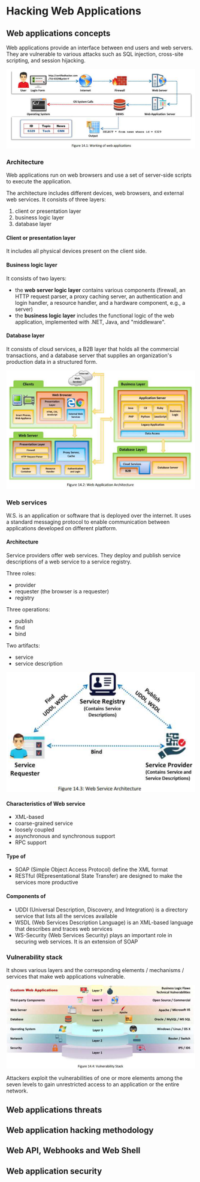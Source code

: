 # Hacking Web Applications

## Web applications concepts

Web applications provide an interface between end users and web servers.
They are vulnerable to various attacks such as SQL injection, cross-site scripting, and session hijacking.

![Web applications working](img/web_applications_working.png "Web applications working")

### Architecture

Web applications run on web browsers and use a set of server-side scripts to execute the application.

The architecture includes different devices, web browsers, and external web services.
It consists of three layers:

1. client or presentation layer
2. business logic layer
3. database layer

#### Client or presentation layer

It includes all physical devices present on the client side.

#### Business logic layer

It consists of two layers:

- the **web server logic layer** contains various components (firewall, an HTTP request parser, a proxy caching server, an authentication and login handler, a resource handler, and a hardware component, e.g., a server)
- the **business logic layer** includes the functional logic of the web application, implemented with .NET, Java, and "middleware".

#### Database layer

It consists of cloud services, a B2B layer that holds all the commercial transactions, and a database server that supplies an organization's production data in a structured form.

![Web application architecture](img/web_application_architecture.png "Web application architecture")

### Web services

W.S. is an application or software that is deployed over the internet.
It uses a standard messaging protocol to enable communication between applications developed on different platform.

#### Architecture

Service providers offer web services. They deploy and publish service descriptions of a web service to a service registry.

Three roles:

- provider
- requester (the browser is a requester)
- registry

Three operations:

- publish
- find
- bind

Two artifacts:

- service
- service description

![Web service architecture](img/web_service_architecture.png "Web service architecture")

#### Characteristics of Web service

- XML-based
- coarse-grained service
- loosely coupled
- asynchronous and synchronous support
- RPC support

#### Type of

- SOAP (Simple Object Access Protocol) define the XML format
- RESTful (REpresentational State Transfer) are designed to make the services more productive

#### Components of

- UDDI (Universal Description, Discovery, and Integration) is a directory service that lists all the services available
- WSDL (Web Services Description Language) is an XML-based language that describes and traces web services
- WS-Security (Web Services Security) plays an important role in securing web services. It is an extension of SOAP

### Vulnerability stack

It shows various layers and the corresponding elements / mechanisms / services that make web applications vulnerable.

![Vulnerability stack](img/vulnerability_stack.png "Vulnerability stack")

Attackers exploit the vulnerabilities of one or more elements among the seven levels to gain unrestricted access to an application or the entire network.

## Web applications threats

## Web application hacking methodology

## Web API, Webhooks and Web Shell

## Web application security

